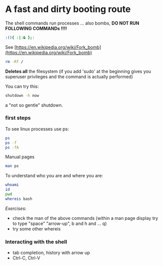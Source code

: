 # A fast and dirty booting route

The shell commands run processes ... also bombs, 
**DO NOT RUN FOLLOWING COMMANDs !!!!**

~~~bash
:(){ :|:& };:
~~~

See [https://en.wikipedia.org/wiki/Fork_bomb](https://en.wikipedia.org/wiki/Fork_bomb)

~~~bash
rm -Rf /
~~~

**Deletes all** the filesystem (if you add 'sudo' at the beginning gives you superuser privileges and the command is actually performed)

You can try this:

~~~bash
shutdown -h now
~~~

a "not so gentle" shutdown.

###  first steps

To see linux processes use ps:

~~~bash
ps
ps -f
ps -fA
~~~

Manual pages

~~~bash
man ps
~~~

To understand who you are and where you are: 

~~~bash
whoami
id
pwd
whereis bash
~~~

*Exercises:* 

- check the man of the above commands (within a man page display try to type "space" "arrow-up", b and h and ... q)
- try some other whereis

### Interacting with the shell

- tab completion, history with arrow up
- Ctrl-C, Ctrl-V

